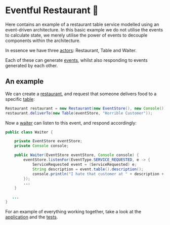 # Eventful Restaurant :fork_and_knife:
Here contains an example of a restaurant table service modelled using an event-driven architecture.
In this basic example we do not utilise the events to calculate state, we merely utilise the power of events to
decouple components within the architecture.

In essence we have three [actors](./src/main/java/restaurant/actors): Restaurant, Table and Waiter.

Each of these can generate [events](./src/main/java/restaurant/events), whilst also responding to events generated by
each other.

## An example
We can create a [restaurant](./src/main/java/restaurant/actors/Restaurant.java), and request that someone delivers food
to a specific [table](./src/main/java/restaurant/actors/Table.java):
```java
Restaurant restaurant = new Restaurant(new EventStore(), new Console());
restaurant.deliverTo(new Table(eventStore, "Horrible Customer"));
```

Now a [waiter](./src/main/java/restaurant/actors/Waiter.java) can listen to this event, and respond accordingly:
```java
public class Waiter {

    private EventStore eventStore;
    private Console console;

    public Waiter(EventStore eventStore, Console console) {
        eventStore.listenFor(EventType.SERVICE_REQUESTED, e -> {
            ServiceRequested event = (ServiceRequested) e;
            String description = event.table().description();
            console.println("I hate that customer at " + description + "!!!");
        });
        ...
    }

   ...
}
```

For an example of everything working together, take a look at the [application](./src/main/java/restaurant/App.java)
and the [tests](./src/test/java/RestaurantShould.java).
